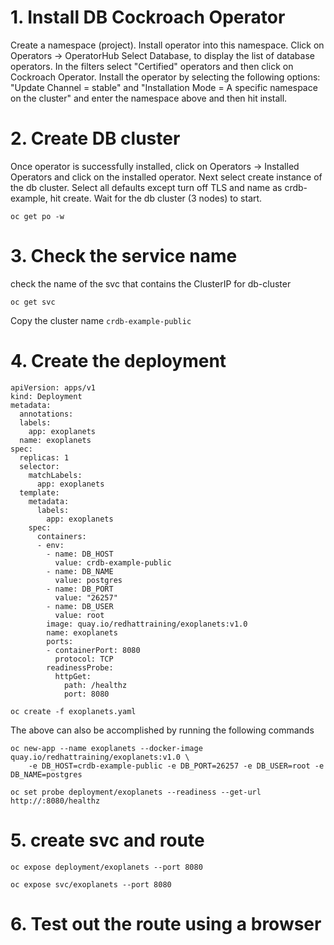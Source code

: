 # 1. Install DB Cockroach Operator
Create a namespace (project). Install operator into this namespace. Click on Operators -> OperatorHub
Select Database, to display the list of database operators. In the filters select "Certified" operators and then click on Cockroach Operator.
Install the operator by selecting the following options: "Update Channel = stable" and "Installation Mode = A specific namespace on the cluster" 
and enter the namespace above and then hit install.

# 2. Create DB cluster
Once operator is successfully installed, click on Operators -> Installed Operators and click on the installed operator.
Next select create instance of the db cluster. Select all defaults except turn off TLS and name as crdb-example, hit create.
Wait for the db cluster (3 nodes) to start.

`oc get po -w`

# 3. Check the service name 
check the name of the svc that contains the ClusterIP for db-cluster

`oc get svc`

Copy the cluster name `crdb-example-public`

# 4. Create the deployment
```
apiVersion: apps/v1
kind: Deployment
metadata:
  annotations:
  labels:
    app: exoplanets
  name: exoplanets
spec:
  replicas: 1
  selector:
    matchLabels:
      app: exoplanets
  template:
    metadata:
      labels:
        app: exoplanets
    spec:
      containers:
      - env:
        - name: DB_HOST
          value: crdb-example-public
        - name: DB_NAME
          value: postgres
        - name: DB_PORT
          value: "26257"
        - name: DB_USER
          value: root
        image: quay.io/redhattraining/exoplanets:v1.0
        name: exoplanets
        ports:
        - containerPort: 8080
          protocol: TCP
        readinessProbe:
          httpGet:
            path: /healthz
            port: 8080
```
`oc create -f exoplanets.yaml`

The above can also be accomplished by running the following commands
```
oc new-app --name exoplanets --docker-image quay.io/redhattraining/exoplanets:v1.0 \
    -e DB_HOST=crdb-example-public -e DB_PORT=26257 -e DB_USER=root -e DB_NAME=postgres

oc set probe deployment/exoplanets --readiness --get-url http://:8080/healthz
```

# 5. create svc and route

`oc expose deployment/exoplanets --port 8080`

`oc expose svc/exoplanets --port 8080`

# 6. Test out the route using a browser
